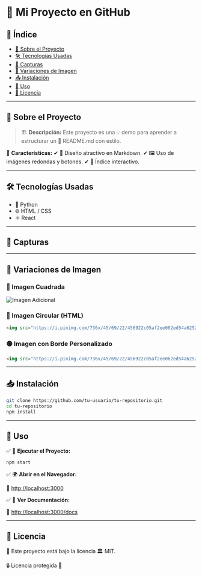 # 🚀 Mi Proyecto en GitHub

## 📖 Índice

- [📌 Sobre el Proyecto](#-sobre-el-proyecto)
- [🛠️ Tecnologías Usadas](#-tecnologías-usadas)
- [📸 Capturas](#-capturas)
- [🎨 Variaciones de Imagen](#-variaciones-de-imagen)
- [📥 Instalación](#-instalación)
- [📌 Uso](#-uso)
- [📜 Licencia](#-licencia)

---

## 📌 Sobre el Proyecto

> 🏗️ **Descripción:** Este proyecto es una 💡 demo para aprender a estructurar un 📖 README.md con estilo.

📌 **Características:** ✔ 🎨 Diseño atractivo en Markdown. ✔ 🖼️ Uso de imágenes redondas y botones. ✔ 📌 Índice interactivo.

---

## 🛠️ Tecnologías Usadas

- 🐍 Python
- 🌐 HTML / CSS
- ⚛️ React

---

## 📸 Capturas

---

## 🎨 Variaciones de Imagen

### 🔵 Imagen Cuadrada
![Imagen Adicional](https://i.pinimg.com/736x/98/b1/48/98b14887cd07607784fc3f6caa8625de.jpg)



### 🔴 Imagen Circular (HTML)

```html
<img src="https://i.pinimg.com/736x/45/69/22/456922c05af2ee062ed54a6252bb84fb.jpg" width="200" height="200" style="border-radius:50%;" alt="Imagen Circular">
```

### 🟢 Imagen con Borde Personalizado

```html
<img src="https://i.pinimg.com/736x/45/69/22/456922c05af2ee062ed54a6252bb84fb.jpg" width="200" height="200" style="border: 5px solid red; border-radius:10px;" alt="Imagen con Borde">
```

---

## 📥 Instalación

```bash
git clone https://github.com/tu-usuario/tu-repositorio.git
cd tu-repositorio
npm install
```

---

## 📌 Uso

✅ 🚀 **Ejecutar el Proyecto:**

```bash
npm start
```

✅ 🌍 **Abrir en el Navegador:**

📎 [http://localhost:3000](http://localhost:3000)

✅ 📜 **Ver Documentación:**

📎 [http://localhost:3000/docs](http://localhost:3000/docs)

---

## 📜 Licencia

📄 Este proyecto está bajo la licencia 🏛️ MIT.

🔒 Licencia protegida 🔐

